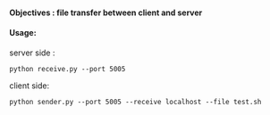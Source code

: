 #### Objectives :  file transfer between client and server 

#### Usage: 
server side :
```
python receive.py --port 5005
```

client side:
 ```
 python sender.py --port 5005 --receive localhost --file test.sh
 ```
